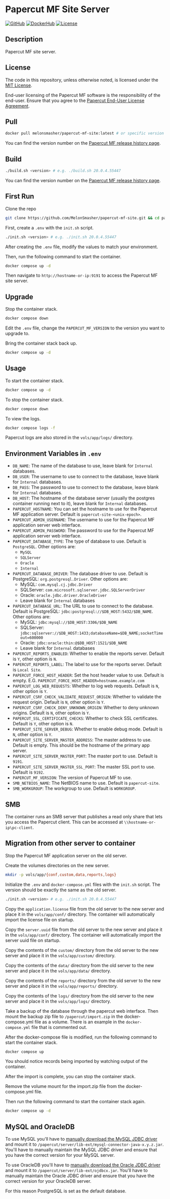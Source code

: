 # Papercut MF Site Server

[![GitHub](https://img.shields.io/badge/GitHub-gray?logo=github)](https://github.com/melonsmasher/papercut-mf-site) [![DockerHub](https://img.shields.io/badge/DockerHub-white?logo=docker)](https://hub.docker.com/r/melonsmasher/papercut-mf-site) [![License](https://img.shields.io/github/license/melonsmasher/papercut-mf-site)](https://raw.githubusercontent.com/MelonSmasher/papercut-mf-site/master/LICENSE)

## Description

Papercut MF site server.

## License

The code in this repository, unless otherwise noted, is licensed under the [MIT License](https://raw.githubusercontent.com/MelonSmasher/papercut-mf-site/master/LICENSE).

End-user licensing of the Papercut MF software is the responsibility of the end-user. Ensure that you agree to the [Papercut End-User License Agreement](https://www.papercut.com/help/manuals/ng-mf/common/license/).

## Pull

```bash
docker pull melonsmasher/papercut-mf-site:latest # or specific version e.g. melonsmasher/papercut-mf-site:20.0.4.55447
```

You can find the version number on the [Papercut MF release history page](https://www.papercut.com/products/mf/release-history/).

## Build

```bash
./build.sh <version> # e.g. ./build.sh 20.0.4.55447
```

You can find the version number on the [Papercut MF release history page](https://www.papercut.com/products/mf/release-history/).

## First Run

Clone the repo

```bash
git clone https://github.com/MelonSmasher/papercut-mf-site.git && cd papercut-mf-site
```

First, create a `.env` with the `init.sh` script.

```bash
./init.sh <version> # e.g. ./init.sh 20.0.4.55447
```

After creating the `.env` file, modify the values to match your environment.

Then, run the following command to start the container.

```bash
docker compose up -d
```

Then navigate to `http://hostname-or-ip:9191` to access the Papercut MF site server.

## Upgrade

Stop the container stack.

```bash
docker compose down
```

Edit the `.env` file, change the `PAPERCUT_MF_VERSION` to the version you want to upgrade to.

Bring the container stack back up.

```bash
docker compose up -d
```

## Usage

To start the container stack.

```bash
docker compose up -d
```

To stop the container stack.

```bash
docker compose down
```

To view the logs.

```bash
docker compose logs -f
```

Papercut logs are also stored in the `vols/app/logs/` directory.

## Environment Variables in `.env`

- `DB_NAME`: The name of the database to use, leave blank for `Internal` databases.
- `DB_USER`: The username to use to connect to the database, leave blank for `Internal` databases.
- `DB_PASS`: The password to use to connect to the database, leave blank for `Internal` databases.
- `DB_HOST`: The hostname of the database server (usually the postgres container running next to it), leave blank for `Internal` databases.
- `PAPERCUT_HOSTNAME`: You can set the hostname to use for the Papercut MF application server. Default is `papercut-site-<unix-epoch>`.
- `PAPERCUT_ADMIN_USERNAME`: The username to use for the Papercut MF application server web interface.
- `PAPERCUT_ADMIN_PASSWORD`: The password to use for the Papercut MF application server web interface.
- `PAPERCUT_DATABASE_TYPE`: The type of database to use. Default is `PostgreSQL`. Other options are:
  - `MySQL`
  - `SQLServer`
  - `Oracle`
  - `Internal`
- `PAPERCUT_DATABASE_DRIVER`: The database driver to use. Default is PostgreSQL: `org.postgresql.Driver`. Other options are:
  - MySQL: `com.mysql.cj.jdbc.Driver`
  - SQLServer: `com.microsoft.sqlserver.jdbc.SQLServerDriver`
  - Oracle: `oracle.jdbc.driver.OracleDriver`
  - Leave blank for `Internal` databases
- `PAPERCUT_DATABASE_URL`: The URL to use to connect to the database. Default is PostgreSQL: `jdbc:postgresql://$DB_HOST:5432/$DB_NAME`. Other options are:
  - MySQL: `jdbc:mysql://$DB_HOST:3306/$DB_NAME`
  - SQLServer: `jdbc:sqlserver://$DB_HOST:1433;databaseName=$DB_NAME;socketTimeout=600000`
  - Oracle: `jdbc:oracle:thin:@$DB_HOST:1521/$DB_NAME`
  - Leave blank for `Internal` databases
- `PAPERCUT_REPORTS_ENABLED`: Whether to enable the reports server. Default is `Y`, other option is `N`.
- `PAPERCUT_REPORTS_LABEL`: The label to use for the reports server. Default is `Local Site`.
- `PAPERCUT_FORCE_HOST_HEADER`: Set the host header value to use. Default is empty. E.G. `PAPERCUT_FORCE_HOST_HEADER=hostname.example.com`
- `PAPERCUT_LOG_WEB_REQUESTS`: Whether to log web requests. Default is `N`, other option is `Y`.
- `PAPERCUT_CSRF_CHECK_VALIDATE_REQUEST_ORIGIN`: Whether to validate the request origin. Default is `N`, other option is `Y`.
- `PAPERCUT_CSRF_CHECK_DENY_UNKNOWN_ORIGIN`: Whether to deny unknown origins. Default is `N`, other option is `Y`.
- `PAPERCUT_SSL_CERTIFICATE_CHECKS`: Whether to check SSL certificates. Default is `Y`, other option is `N`.
- `PAPERCUT_SITE_SERVER_DEBUG`: Whether to enable debug mode. Default is `N`, other option is `Y`.
- `PAPERCUT_SITE_SERVER_MASTER_ADDRESS`: The master address to use. Default is empty. This should be the hostname of the primary app server.
- `PAPERCUT_SITE_SERVER_MASTER_PORT`: The master port to use. Default is `9191`.
- `PAPERCUT_SITE_SERVER_MASTER_SSL_PORT`: The master SSL port to use. Default is `9192`.
- `PAPERCUT_MF_VERSION`: The version of Papercut MF to use.
- `SMB_NETBIOS_NAME`: The NetBIOS name to use. Default is `papercut-site`.
- `SMB_WORKGROUP`: The workgroup to use. Default is `WORKGROUP`.

## SMB

The container runs an SMB server that publishes a read only share that lets you access the Papercut client. This can be accessed at `\\hostname-or-ip\pc-client`.

## Migration from other server to container

Stop the Papercut MF application server on the old server.

Create the volumes directories on the new server.

```bash
mkdir -p vols/app/{conf,custom,data,reports,logs}
```

Initialize the `.env` and `docker-compose.yml` files with the `init.sh` script. The version should be exactly the same as the old server.

```bash
./init.sh <version> # e.g. ./init.sh 20.0.4.55447
```

Copy the `application.license` file from the old server to the new server and place it in the `vols/app/conf/` directory. The container will automatically import the license file on startup.

Copy the `server.uuid` file from the old server to the new server and place it in the `vols/app/conf/` directory. The container will automatically import the server uuid file on startup.

Copy the contents of the `custom/` directory from the old server to the new server and place it in the `vols/app/custom/` directory.

Copy the contents of the `data/` directory from the old server to the new server and place it in the `vols/app/data/` directory.

Copy the contents of the `reports/` directory from the old server to the new server and place it in the `vols/app/reports/` directory.

Copy the contents of the `logs/` directory from the old server to the new server and place it in the `vols/app/logs/` directory.

Take a backup of the database through the papercut web interface. Then mount the backup zip file to `/papercut/import.zip` in the docker-compose.yml file as a volume. There is an example in the `docker-compose.yml` file that is commented out.

After the docker-compose file is modified, run the following command to start the container stack.

```bash
docker compose up
```

You should notice records being imported by watching output of the container.

After the import is complete, you can stop the container stack.

Remove the volume mount for the import.zip file from the docker-compose.yml file.

Then run the following command to start the container stack again.

```bash
docker compose up -d
```

## MySQL and OracleDB

To use MySQL you'll have to [manually download the MySQL JDBC driver](https://www.papercut.com/help/manuals/ng-mf/common/ext-db-specific-my-sql/) and mount it to `/papercut/server/lib-ext/mysql-connector-java-x.y.z.jar`. You'll have to manually maintain the MySQL JDBC driver and ensure that you have the correct version for your MySQL server.

To use OracleDB you'll have to [manually download the Oracle JDBC driver](https://www.papercut.com/help/manuals/ng-mf/common/ext-db-specific-oracle/) and mount it to `/papercut/server/lib-ext/ojdbcx.jar`. You'll have to manually maintain the Oracle JDBC driver and ensure that you have the correct version for your OracleDB server.

For this reason PostgreSQL is set as the default database.
